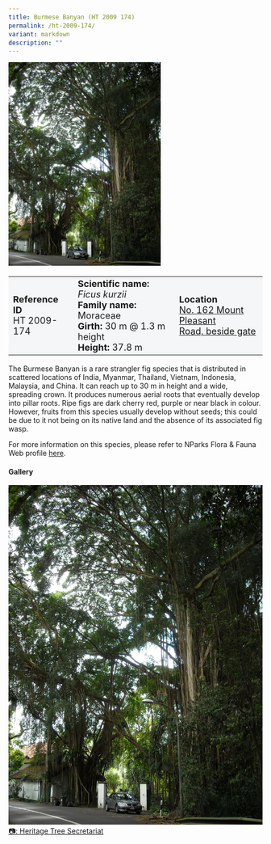 ```yaml
---
title: Burmese Banyan (HT 2009 174)
permalink: /ht-2009-174/
variant: markdown
description: ""
---
```

<div class="isomer-image-wrapper">
<img style="width: 60%" src="/images/Heritage_trees_photos/fickur_ht2009-174_habitold.jpg">
</div><table style="minWidth: 100px; font-size: 18px; background: #F4F6F7">
<tbody><tr>
<td rowspan="1" colspan="1">
<strong>Reference ID</strong>
<br>HT 2009-174
</td>
<td rowspan="1" colspan="1">
	<strong>Scientific name:</strong> <em>Ficus kurzii</em>
<br><strong>Family name: </strong>Moraceae
<br><strong>Girth: </strong>30 m @ 1.3 m height
<br><strong>Height: </strong>37.8 m
</td>
<td rowspan="1" colspan="1">
<strong>Location</strong><a href="https://www.onemap.gov.sg/?lat=1.3324890000000345&amp;lng=103.83109700000054">
 <br>No. 162 Mount Pleasant<br>Road, beside gate</a>
</td>
</tr>
</tbody>
</table>
<p>The Burmese Banyan is a rare strangler fig species that is distributed in scattered locations of India, Myanmar, Thailand, Vietnam, Indonesia, Malaysia, and China. It can reach up to 30 m in height and a wide, spreading crown. It produces numerous aerial roots that eventually develop into pillar roots. Ripe figs are dark cherry red, purple or near black in colour. However, fruits from this species usually develop without seeds; this could be due to it not being on its native land and the absence of its associated fig wasp.</p> 

<p>For more information on this species, please refer to NParks Flora &amp; Fauna Web profile <a href="https://www.nparks.gov.sg/florafaunaweb/flora/2/9/2910">here</a>.</p>

<h4><b>Gallery</b></h4>
<div class="isomer-card-grid">
<a href="/images/Heritage_trees_photos/fickur_ht2009-174_habitold.jpg" class="isomer-card">
<div class="isomer-card-image">
<div class="isomer-image-wrapper"><img src="/images/Heritage_trees_photos/fickur_ht2009-174_habit.jpg"></div></div>
<div class="isomer-card-body"><div class="isomer-card-description">📷: Heritage Tree Secretariat</div></div></a><p></p></div>
